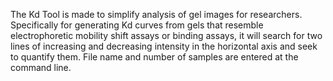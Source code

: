 The Kd Tool is made to simplify analysis of gel images for researchers. Specifically for generating Kd curves from gels that resemble electrophoretic mobility shift assays or binding assays, it will search for two lines of increasing and decreasing intensity in the horizontal axis and seek to quantify them. File name and number of samples are entered at the command line. 